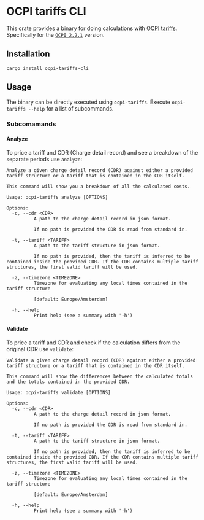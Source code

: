 
# OCPI tariffs CLI

This crate provides a binary for doing calculations with [OCPI](https://evroaming.org/ocpi-background/)
[tariffs](https://github.com/ocpi/ocpi/blob/2.2.1/mod_tariffs.asciidoc#1-tariffs-module). Specifically for the [`OCPI 2.2.1`](https://evroaming.org/app/uploads/2021/11/OCPI-2.2.1.pdf)
version.

## Installation

```text
cargo install ocpi-tariffs-cli
```

## Usage 

The binary can be directly executed using `ocpi-tariffs`. Execute `ocpi-tariffs --help` for a list of subcommands.

### Subcomamands

#### Analyze

To price a tariff and CDR (Charge detail record) and see a breakdown of the separate periods use `analyze`:

```text
Analyze a given charge detail record (CDR) against either a provided tariff structure or a tariff that is contained in the CDR itself.

This command will show you a breakdown of all the calculated costs.

Usage: ocpi-tariffs analyze [OPTIONS]

Options:
  -c, --cdr <CDR>
          A path to the charge detail record in json format.

          If no path is provided the CDR is read from standard in.

  -t, --tariff <TARIFF>
          A path to the tariff structure in json format.

          If no path is provided, then the tariff is inferred to be contained inside the provided CDR. If the CDR contains multiple tariff structures, the first valid tariff will be used.

  -z, --timezone <TIMEZONE>
          Timezone for evaluating any local times contained in the tariff structure

          [default: Europe/Amsterdam]

  -h, --help
          Print help (see a summary with '-h')
```

#### Validate

To price a tariff and CDR and check if the calculation differs from the original CDR use `validate`:

```text
Validate a given charge detail record (CDR) against either a provided tariff structure or a tariff that is contained in the CDR itself.

This command will show the differences between the calculated totals and the totals contained in the provided CDR.

Usage: ocpi-tariffs validate [OPTIONS]

Options:
  -c, --cdr <CDR>
          A path to the charge detail record in json format.

          If no path is provided the CDR is read from standard in.

  -t, --tariff <TARIFF>
          A path to the tariff structure in json format.

          If no path is provided, then the tariff is inferred to be contained inside the provided CDR. If the CDR contains multiple tariff structures, the first valid tariff will be used.

  -z, --timezone <TIMEZONE>
          Timezone for evaluating any local times contained in the tariff structure

          [default: Europe/Amsterdam]

  -h, --help
          Print help (see a summary with '-h')
```


